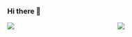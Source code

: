 ### Hi there 👋

<!--
**whoistaiza/whoistaiza** is a ✨ _special_ ✨ repository because its `README.md` (this file) appears on your GitHub profile.

Here are some ideas to get you started:

- 🔭 I’m currently working on ...
- 🌱 I’m currently learning ...
- 👯 I’m looking to collaborate on ...
- 🤔 I’m looking for help with ...
- 💬 Ask me about ...
- 📫 How to reach me: ...
- 😄 Pronouns: ...
- ⚡ Fun fact: ...
-->
<div align="center">
  <a href="https://github.com/whoistaiza">
  <img align="left" src="https://github-readme-stats.vercel.app/api?username=whoistaiza&show_icons=true&theme=dark&hide=stars,issues&&count_private=true"/></div>

<div align="center">
<img src="https://github-readme-stats.vercel.app/api/wakatime?username=whoistaiza" />
</div>
